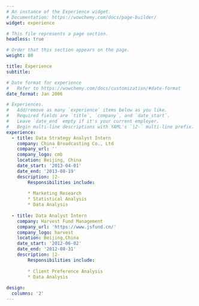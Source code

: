 ```yaml
---
# An instance of the Experience widget.
# Documentation: https://wowchemy.com/docs/page-builder/
widget: experience

# This file represents a page section.
headless: true

# Order that this section appears on the page.
weight: 80

title: Experience
subtitle:

# Date format for experience
#   Refer to https://wowchemy.com/docs/customization/#date-format
date_format: Jan 2006

# Experiences.
#   Add/remove as many `experience` items below as you like.
#   Required fields are `title`, `company`, and `date_start`.
#   Leave `date_end` empty if it's your current employer.
#   Begin multi-line descriptions with YAML's `|2-` multi-line prefix.
experience:
  - title: Data Strategy Analyst Intern
    company: China Broadcasting Co., Ltd
    company_url: ''
    company_logo: cmb
    location: Beijing, China
    date_start: '2013-04-01'
    date_end: '2013-08-19'
    description: |2-
        Responsibilities include:
        
        * Marketing Research
        * Statistical Analysis
        * Data Analysis
        
  - title: Data Analyst Intern
    company: Harvest Fund Management
    company_url: 'https://www.jsfund.cn/'
    company_logo: harvest
    location: Beijing,China
    date_start: '2012-06-02'
    date_end: '2012-08-31'
    description: |2-
        Responsibilities include:
        
        * Client Preference Analysis
        * Data Analysis
        
design:
  columns: '2'
---
```

